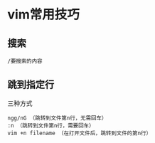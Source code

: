 # vim常用技巧
## 搜索
```
/要搜索的内容
```

## 跳到指定行
三种方式
```
ngg/nG （跳转到文件第n行，无需回车）
:n （跳转到文件第n行，需要回车）
vim +n filename （在打开文件后，跳转到文件的第n行）
```
